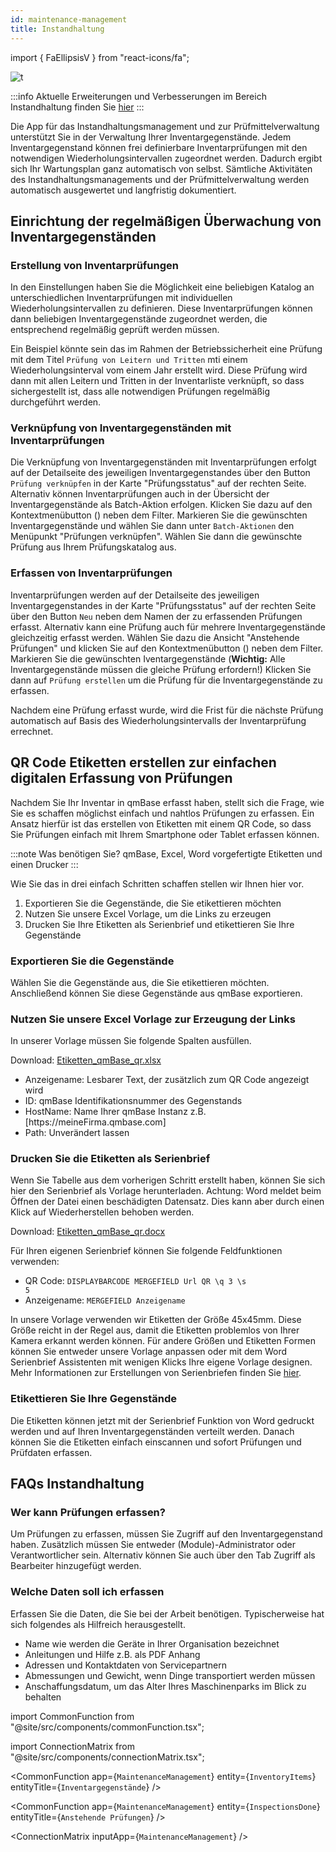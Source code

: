 ```yaml
---
id: maintenance-management
title: Instandhaltung
---
```


import {
FaEllipsisV
} from "react-icons/fa";

![t](https://caqadmin.blob.core.windows.net/public-screenshots/All%20Integration%20Specs/MaintenanceManagement.png)

:::info Aktuelle Erweiterungen und Verbesserungen im Bereich Instandhaltung finden Sie [hier](/blog/tags/instandhaltung)
:::

Die App für das Instandhaltungsmanagement und zur Prüfmittelverwaltung unterstützt Sie in der Verwaltung Ihrer Inventargegenstände.
Jedem Inventargegenstand können frei definierbare Inventarprüfungen mit den notwendigen Wiederholungsintervallen zugeordnet werden. Dadurch ergibt sich Ihr Wartungsplan ganz automatisch von selbst.
Sämtliche Aktivitäten des Instandhaltungsmanagements und der Prüfmittelverwaltung werden automatisch ausgewertet und langfristig dokumentiert.

## Einrichtung der regelmäßigen Überwachung von Inventargegenständen 
### Erstellung von Inventarprüfungen
In den Einstellungen haben Sie die Möglichkeit eine beliebigen Katalog an unterschiedlichen Inventarprüfungen mit individuellen Wiederholungsintervallen zu definieren. Diese Inventarprüfungen können dann beliebigen Inventargegenstände zugeordnet werden, die entsprechend regelmäßig geprüft werden müssen.   

Ein Beispiel könnte sein das im Rahmen der Betriebssicherheit eine Prüfung mit dem Titel <code>Prüfung von Leitern und Tritten</code> mti einem Wiederholungsinterval vom einem Jahr erstellt wird. Diese Prüfung wird dann mit allen Leitern und Tritten in der Inventarliste verknüpft, so dass sichergestellt ist, dass alle notwendigen Prüfungen regelmäßig durchgeführt werden.

### Verknüpfung von Inventargegenständen mit Inventarprüfungen
Die Verknüpfung von Inventargegenständen mit Inventarprüfungen erfolgt auf der Detailseite des jeweiligen Inventargegenstandes über den Button <code>Prüfung verknüpfen</code> in der Karte "Prüfungsstatus" auf der rechten Seite. Alternativ können Inventarprüfungen auch in der Übersicht der Inventargegenstände als Batch-Aktion erfolgen. Klicken Sie dazu auf den Kontextmenübutton (<FaEllipsisV />) neben dem Filter. Markieren Sie die gewünschten Inventargegenstände und wählen Sie dann unter <code>Batch-Aktionen</code> den Menüpunkt "Prüfungen verknüpfen". Wählen Sie dann die gewünschte Prüfung aus Ihrem Prüfungskatalog aus. 

### Erfassen von Inventarprüfungen
Inventarprüfungen werden auf der Detailseite des jeweiligen Inventargegenstandes in der Karte "Prüfungsstatus" auf der rechten Seite über den Button <code>Neu</code> neben dem Namen der zu erfassenden Prüfungen erfasst. Alternativ kann eine Prüfung auch für mehrere Inventargegenstände gleichzeitig erfasst werden. Wählen Sie dazu die Ansicht "Anstehende Prüfungen" und klicken Sie auf den Kontextmenübutton (<FaEllipsisV />) neben dem Filter. Markieren Sie die gewünschten Iventargegenstände (**Wichtig:** Alle Inventargegenstände müssen die gleiche Prüfung erfordern!) Klicken Sie dann auf <code>Prüfung erstellen</code> um die Prüfung für die Inventargegenstände zu erfassen. 

Nachdem eine Prüfung erfasst wurde, wird die Frist für die nächste Prüfung automatisch auf Basis des Wiederholungsintervalls der Inventarprüfung errechnet. 

## QR Code Etiketten erstellen zur einfachen digitalen Erfassung von Prüfungen

Nachdem Sie Ihr Inventar in qmBase erfasst haben, stellt sich die Frage, wie Sie es schaffen möglichst einfach und nahtlos Prüfungen zu erfassen.
Ein Ansatz hierfür ist das erstellen von Etiketten mit einem QR Code, so dass Sie Prüfungen einfach mit Ihrem Smartphone oder Tablet erfassen können.

:::note Was benötigen Sie?
qmBase, Excel, Word vorgefertigte Etiketten und einen Drucker
:::

Wie Sie das in drei einfach Schritten schaffen stellen wir Ihnen hier vor.

1. Exportieren Sie die Gegenstände, die Sie etikettieren möchten
2. Nutzen Sie unsere Excel Vorlage, um die Links zu erzeugen
3. Drucken Sie Ihre Etiketten als Serienbrief und etikettieren Sie Ihre Gegenstände

### Exportieren Sie die Gegenstände

Wählen Sie die Gegenstände aus, die Sie etikettieren möchten. Anschließend können Sie diese Gegenstände aus qmBase exportieren.

### Nutzen Sie unsere Excel Vorlage zur Erzeugung der Links

In unserer Vorlage müssen Sie folgende Spalten ausfüllen.

Download: [Etiketten_qmBase_qr.xlsx](./../assets/Etiketten_qmBase_qr.xlsx)

- Anzeigename: Lesbarer Text, der zusätzlich zum QR Code angezeigt wird
- ID: qmBase Identifikationsnummer des Gegenstands
- HostName: Name Ihrer qmBase Instanz z.B. [https:\/\/meineFirma.qmbase.com]
- Path: Unverändert lassen

### Drucken Sie die Etiketten als Serienbrief

Wenn Sie Tabelle aus dem vorherigen Schritt erstellt haben, können Sie sich hier den Serienbrief als Vorlage herunterladen. Achtung: Word meldet beim Öffnen der Datei einen beschädigten Datensatz.
Dies kann aber durch einen Klick auf Wiederherstellen behoben werden.

Download: [Etiketten_qmBase_qr.docx](./../assets/Etiketten_qmBase_qr.docx)

Für Ihren eigenen Serienbrief können Sie folgende Feldfunktionen verwenden:

- QR Code: <code>DISPLAYBARCODE MERGEFIELD Url QR \q 3 \s 5</code>
- Anzeigename: <code>MERGEFIELD Anzeigename</code>

In unsere Vorlage verwenden wir Etiketten der Größe 45x45mm. Diese Größe reicht in der Regel aus, damit die Etiketten problemlos von Ihrer Kamera erkannt werden können.
Für andere Größen und Etiketten Formen können Sie entweder unsere Vorlage anpassen oder mit dem Word Serienbrief Assistenten mit wenigen Klicks Ihre eigene Vorlage designen.
Mehr Informationen zur Erstellungen von Serienbriefen finden Sie [hier](https://www.google.de/search?q=office+serienbrief+erstellen).

### Etikettieren Sie Ihre Gegenstände

Die Etiketten können jetzt mit der Serienbrief Funktion von Word gedruckt werden und auf Ihren Inventargegenständen verteilt werden. Danach können Sie die Etiketten einfach einscannen und sofort Prüfungen und Prüfdaten erfassen.

## FAQs Instandhaltung

### Wer kann Prüfungen erfassen?

Um Prüfungen zu erfassen, müssen Sie Zugriff auf den Inventargegenstand haben. Zusätzlich müssen Sie entweder (Module)-Administrator oder Verantwortlicher sein.
Alternativ können Sie auch über den Tab Zugriff als Bearbeiter hinzugefügt werden.

### Welche Daten soll ich erfassen

Erfassen Sie die Daten, die Sie bei der Arbeit benötigen. Typischerweise hat sich folgendes als Hilfreich herausgestellt.

- Name wie werden die Geräte in Ihrer Organisation bezeichnet
- Anleitungen und Hilfe z.B. als PDF Anhang
- Adressen und Kontaktdaten von Servicepartnern
- Abmessungen und Gewicht, wenn Dinge transportiert werden müssen
- Anschaffungsdatum, um das Alter Ihres Maschinenparks im Blick zu behalten

<!-- Custom component -->

import CommonFunction from "@site/src/components/commonFunction.tsx";

import ConnectionMatrix from "@site/src/components/connectionMatrix.tsx";

<CommonFunction
app={`MaintenanceManagement`}
entity={`InventoryItems`}
entityTitle={`Inventargegenstände`}
/>

<CommonFunction
app={`MaintenanceManagement`}
entity={`InspectionsDone`}
entityTitle={`Anstehende Prüfungen`}
/>

<ConnectionMatrix inputApp={`MaintenanceManagement`} />
